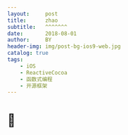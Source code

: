 ```yaml
---
layout:     post
title:      zhao
subtitle:   ^^^^^^^
date:       2018-08-01
author:     BY
header-img: img/post-bg-ios9-web.jpg
catalog: true
tags:
    - iOS
    - ReactiveCocoa
    - 函数式编程
    - 开源框架
---
```

# 🙈




